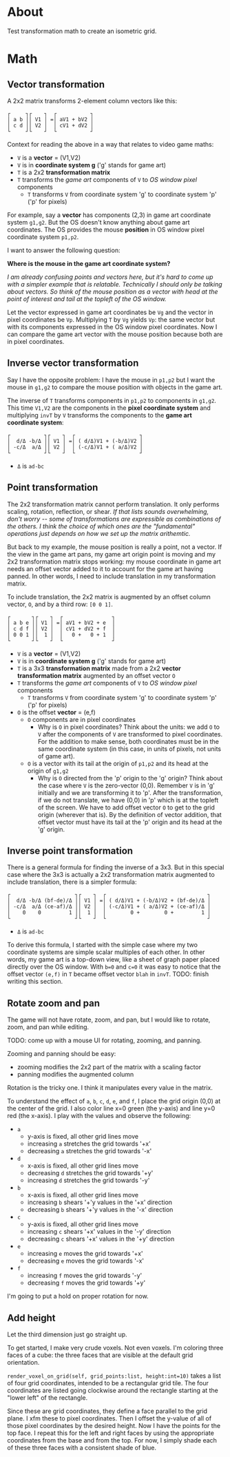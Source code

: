 # About

Test transformation math to create an isometric grid.

# Math

## Vector transformation

A 2x2 matrix transforms 2-element column vectors like this:

```
┌     ┐┌    ┐  ┌           ┐
│ a b ││ V1 │ =│ aV1 + bV2 │
│ c d ││ V2 │  │ cV1 + dV2 │
└     ┘└    ┘  └           ┘
```

Context for reading the above in a way that relates to video game maths:

- `V` is a **vector** = (V1,V2)
- `V` is in **coordinate system g** ('g' stands for game art)
- `T` is a 2x2 **transformation matrix**
- `T` transforms the *game art* components of `V` to *OS window pixel* components
  - `T` transforms `V` from coordinate system 'g' to coordinate system 'p' ('p' for pixels)

For example, say a **vector** has components (2,3) in game art coordinate
system `g1,g2`. But the OS doesn't know anything about game art coordinates.
The OS provides the mouse **position** in OS window pixel coordinate system
`p1,p2`.

I want to answer the following question:

**Where is the mouse in the game art coordinate system?**

*I am already confusing points and vectors here, but it's hard to come up with a
simpler example that is relatable. Technically I should only be talking about
vectors. So think of the mouse position as a vector with head at the point of
interest and tail at the topleft of the OS window.*

Let the vector expressed in game art coordinates be `Vg` and the vector in
pixel coordinates be `Vp`. Multiplying `T` by `Vg` yields `Vp`: the same vector
but with its components expressed in the OS window pixel coordinates. Now I can
compare the game art vector with the mouse position because both are in pixel
coordinates.

## Inverse vector transformation

Say I have the opposite problem: I have the mouse in `p1,p2` but I want the
mouse in `g1,g2` to compare the mouse position with objects in the game art.

The inverse of `T` transforms components in `p1,p2` to components in `g1,g2`.
This time `V1,V2` are the components in the **pixel coordinate system** and multiplying
`invT` by `V` transforms the components to the **game art coordinate system**:

```
┌           ┐┌    ┐  ┌                     ┐
│  d/Δ -b/Δ ││ V1 │ =│ ( d/Δ)V1 + (-b/Δ)V2 │
│ -c/Δ  a/Δ ││ V2 │  │ (-c/Δ)V1 + ( a/Δ)V2 │
└           ┘└    ┘  └                     ┘
```

- `Δ` is `ad-bc`

## Point transformation

The 2x2 transformation matrix cannot perform translation. It only performs
scaling, rotation, reflection, or shear. *If that lists sounds overwhelming,
don't worry -- some of transformations are expressible as combinations of the
others. I think the choice of which ones are the "fundamental" operations
just depends on how we set up the matrix arithemtic.*

But back to my example, the mouse position is really a point, not a vector. If
the view in the game art pans, my game art origin point is moving and my 2x2
transformation matrix stops working: my mouse coordinate in game art needs an
offset vector added to it to account for the game art having panned. In other
words, I need to include translation in my transformation matrix.

To include translation, the 2x2 matrix is augmented by an offset column vector,
`O`, and by a third row: `[0 0 1]`.

```
┌       ┐┌    ┐  ┌                ┐
│ a b e ││ V1 │ =│ aV1 + bV2 + e  │
│ c d f ││ V2 │  │ cV1 + dV2 + f  │
│ 0 0 1 ││  1 │  │   0 +   0 + 1  │
└       ┘└    ┘  └                ┘
```

- `V` is a **vector** = (V1,V2)
- `V` is in **coordinate system g** ('g' stands for game art)
- `T` is a 3x3 **transformation matrix** made from a 2x2 **vector transformation matrix** augmented by an offset vector `O`
- `T` transforms the *game art* components of `V` to *OS window pixel* components
  - `T` transforms `V` from coordinate system 'g' to coordinate system 'p' ('p' for pixels)
- `O` is the offset **vector** = (e,f)
  - `O` components are in pixel coordinates
    - Why is `O` in pixel coordinates? Think about the units: we add `O` to `V`
      after the components of `V` are transformed to pixel coordinates. For the
      addition to make sense, both coordinates must be in the same coordinate
      system (in this case, in units of pixels, not units of game art).
  - `O` is a vector with its tail at the origin of `p1,p2` and its head at the
    origin of `g1,g2`
    - Why is `O` directed from the 'p' origin to the 'g' origin? Think about
      the case where `V` is the zero-vector (0,0). Remember `V` is in 'g'
      initially and we are transforming it to 'p'. After the transformation, if
      we do not translate, we have (0,0) in 'p' which is at the topleft of the
      screen. We have to add offset vector `O` to get to the grid origin
      (wherever that is). By the definition of vector addition, that offset
      vector must have its tail at the 'p' origin and its head at the 'g'
      origin.

## Inverse point transformation

There is a general formula for finding the inverse of a 3x3. But in this
special case where the 3x3 is actually a 2x2 transformation matrix augmented
to include translation, there is a simpler formula:

```
┌                     ┐┌    ┐  ┌                                 ┐
│  d/Δ -b/Δ (bf-de)/Δ ││ V1 │ =│ ( d/Δ)V1 + (-b/Δ)V2 + (bf-de)/Δ │
│ -c/Δ  a/Δ (ce-af)/Δ ││ V2 │  │ (-c/Δ)V1 + ( a/Δ)V2 + (ce-af)/Δ │
│    0    0         1 ││  1 │  │        0 +        0 +         1 │
└                     ┘└    ┘  └                                 ┘
```

- `Δ` is `ad-bc`

To derive this formula, I started with the simple case where my two coordinate
systems are simple scalar multiples of each other. In other words, my game art
is a top-down view, like a sheet of graph paper placed directly over the OS
window. With `b=0` and `c=0` it was easy to notice that the offset vector
`(e,f)` in `T` became offset vector `blah` in `invT`. TODO: finish writing this
section.

## Rotate zoom and pan

The game will not have rotate, zoom, and pan, but I would like to rotate, zoom,
and pan while editing.

TODO: come up with a mouse UI for rotating, zooming, and panning.

Zooming and panning should be easy:

* zooming modifies the 2x2 part of the matrix with a scaling factor
* panning modifies the augmented column

Rotation is the tricky one. I think it manipulates every value in the matrix.

To understand the effect of `a`, `b`, `c`, `d`, `e`, and `f`, I place the grid origin (0,0) at the center of the grid. I also color line x=0 green (the y-axis) and line y=0 red (the x-axis). I play with the values and observe the following:

- `a`
  - y-axis is fixed, all other grid lines move
  - increasing `a` stretches the grid towards '+x'
  - decreasing `a` stretches the grid towards '-x'
- `d`
  - x-axis is fixed, all other grid lines move
  - decreasing `d` stretches the grid towards '+y'
  - increasing `d` stretches the grid towards '-y'
- `b`
  - x-axis is fixed, all other grid lines move
  - increasing `b` shears '+'y values in the '+x' direction
  - decreasing `b` shears '+'y values in the '-x' direction
- `c`
  - y-axis is fixed, all other grid lines move
  - increasing `c` shears '+x' values in the '-y' direction
  - decreasing `c` shears '+x' values in the '+y' direction
- `e`
  - increasing `e` moves the grid towards '+x'
  - decreasing `e` moves the grid towards '-x'
- `f`
  - increasing `f` moves the grid towards '-y'
  - decreasing `f` moves the grid towards '+y'

I'm going to put a hold on proper rotation for now.

## Add height

Let the third dimension just go straight up.

To get started, I make very crude voxels. Not even voxels. I'm coloring three
faces of a cube: the three faces that are visible at the default grid
orientation.

`render_voxel_on_grid(self, grid_points:list, height:int=10)` takes a list of
four grid coordinates, intended to be a rectangular grid tile. The four
coordinates are listed going clockwise around the rectangle starting at the
"lower left" of the rectangle.

Since these are grid coordinates, they define a face parallel to the grid
plane. I xfm these to pixel coordinates. Then I offset the y-value of all of
those pixel coordinates by the desired height. Now I have the points for the
top face. I repeat this for the left and right faces by using the appropriate
coordinates from the base and from the top. For now, I simply shade each of
these three faces with a consistent shade of blue.
